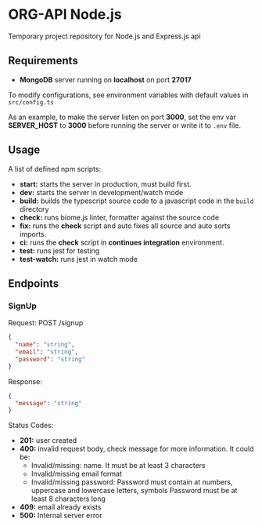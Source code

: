 # ORG-API Node.js

Temporary project repository for Node.js and Express.js api

## Requirements

- **MongoDB** server running on **localhost** on port **27017**

To modify configurations, see environment variables with default values in
`src/config.ts`

As an example, to make the server listen on port **3000**, set the env var
**SERVER_HOST** to **3000** before running the server or write it to `.env`
file.

## Usage

A list of defined npm scripts:

- **start:** starts the server in production, must build first.
- **dev:** starts the server in development/watch mode
- **build:** builds the typescript source code to a javascript code in the `build`
  directory
- **check:** runs biome.js linter, formatter against the source code
- **fix:** runs the **check** script and auto fixes all source and auto sorts
  imports.
- **ci:** runs the **check** script in **continues integration** environment.
- **test:** runs jest for testing
- **test-watch:** runs jest in watch mode

## Endpoints

### SignUp

Request: POST /signup

```json
{
  "name": "string",
  "email": "string",
  "password": "string"
}
```

Response:

```json
{
  "message": "string"
}
```

Status Codes:

- **201:** user created
- **400:** invalid request body, check message for more information.
  It could be:
  - Invalid/missing: name. It must be at least 3 characters
  - Invalid/missing email format
  - Invalid/missing password:
    Password must contain at numbers, uppercase and lowercase letters, symbols
    Password must be at least 8 characters long
- **409:** email already exists
- **500:** Internal server error
